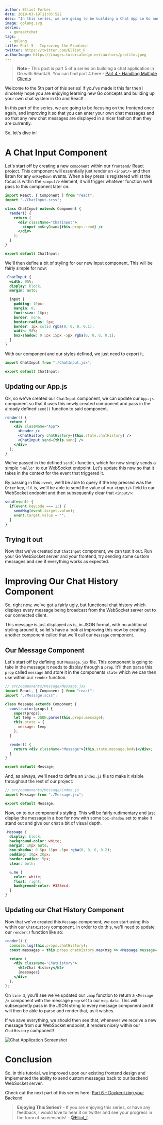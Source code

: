 ```yaml
---
author: Elliot Forbes
date: 2018-03-19T11:05:52Z
desc: "In this series, we are going to be building a Chat App in Go and ReactJS"
image: golang.svg
series:
  - goreactchat
tags:
  - golang
title: Part 5 - Improving the Frontend
twitter: https://twitter.com/Elliot_F
authorImage: https://images.tutorialedge.net/authors/profile.jpeg
---
```


> **Note -** This post is part 5 of a series on building a chat application in
> Go with ReactJS. You can find part 4 here -
> [Part 4 - Handling Multiple Clients](/projects/chat-system-in-go-and-react/part-4-handling-multiple-clients/)

Welcome to the 5th part of this series! If you've made it this far then I
sincerely hope you are enjoying learning new Go concepts and building up your
own chat system in Go and React!

In this part of the series, we are going to be focusing on the frontend once
again, and improving it so that you can enter your own chat messages and so that
any new chat messages are displayed in a nicer fashion than they are currently.

So, let's dive in!

# A Chat Input Component

Let's start off by creating a new `component` within our `frontend/` React
project. This component will essentially just render an `<input/>` and then
listen for any `onKeyDown` events. When a key press is registered whilst the
focus is within the `<input/>` element, it will trigger whatever function we'll
pass to this component later on.

```jsx
import React, { Component } from "react";
import "./ChatInput.scss";

class ChatInput extends Component {
  render() {
    return (
      <div className="ChatInput">
        <input onKeyDown={this.props.send} />
      </div>
    );
  }
}

export default ChatInput;
```

We'll then define a bit of styling for our new input component. This will be
fairly simple for now:

```css
.ChatInput {
  width: 95%;
  display: block;
  margin: auto;

  input {
    padding: 10px;
    margin: 0;
    font-size: 16px;
    border: none;
    border-radius: 5px;
    border: 1px solid rgba(0, 0, 0, 0.1);
    width: 98%;
    box-shadow: 0 5px 15px -5px rgba(0, 0, 0, 0.1);
  }
}
```

With our component and our styles defined, we just need to export it.

```js
import ChatInput from "./ChatInput.jsx";

export default ChatInput;
```

## Updating our App.js

Ok, so we've created our `ChatInput` component, we can update our `App.js`
component so that it uses this newly created component and pass in the already
defined `send()` function to said component.

```jsx
render() {
  return (
    <div className="App">
      <Header />
      <ChatHistory chatHistory={this.state.chatHistory} />
      <ChatInput send={this.send} />
    </div>
  );
}
```

We've passed in the defined `send()` function, which for now simply sends a
simple `"Hello"` to our WebSocket endpoint. Let's update this now so that it
takes in the context for the event that triggered it.

By passing in this `event`, we'll be able to query if the key pressed was the
`Enter` key, if it is, we'll be able to send the value of our `<input/>` field
to our WebSocket endpoint and then subsequently clear that `<input/>`:

```js
send(event) {
  if(event.keyCode === 13) {
    sendMsg(event.target.value);
    event.target.value = "";
  }
}
```

## Trying it out

Now that we've created our `ChatInput` component, we can test it out. Run your
Go WebSocket server and your frontend, try sending some custom messages and see
if everything works as expected.

# Improving Our Chat History Component

So, right now, we've got a fairly ugly, but functional chat history which
displays every message being broadcast from the WebSocket server out to our
connected client.

This message is just displayed as is, in JSON format, with no additional styling
around it, so let's have a look at improving this now by creating another
component called that we'll call our `Message` component.

## Our Message Component

Let's start off by defining our `Message.jsx` file. This component is going to
take in the message it needs to display through a `prop`. It'll then parse this
`prop` called `message` and store it in the components `state` which we can then
use within our `render` function.

```jsx
// src/components/Message/Message.jsx
import React, { Component } from "react";
import "./Message.scss";

class Message extends Component {
  constructor(props) {
    super(props);
    let temp = JSON.parse(this.props.message);
    this.state = {
      message: temp
    };
  }

  render() {
    return <div className="Message">{this.state.message.body}</div>;
  }
}

export default Message;
```

And, as always, we'll need to define an `index.js` file to make it visible
throughout the rest of our project:

```js
// src/components/Message/index.js
import Message from "./Message.jsx";

export default Message;
```

Now, on to our component's styling. This will be fairly rudimentary and just
display the message in a box for now with some `box-shadow` set to make it stand
out and give our chat a bit of visual depth.

```css
.Message {
  display: block;
  background-color: white;
  margin: 10px auto;
  box-shadow: 0 5px 15px -5px rgba(0, 0, 0, 0.2);
  padding: 10px 20px;
  border-radius: 5px;
  clear: both;

  &.me {
    color: white;
    float: right;
    background-color: #328ec4;
  }
}
```

## Updating our Chat History Component

Now that we've created this `Message` component, we can start using this within
our `ChatHistory` component. In order to do this, we'll need to update our
`render()` function like so:

```jsx
render() {
  console.log(this.props.chatHistory);
  const messages = this.props.chatHistory.map(msg => <Message message={msg.data} />);

  return (
    <div className='ChatHistory'>
      <h2>Chat History</h2>
      {messages}
    </div>
  );
};
```

On `line 3`, you'll see we've updated our `.map` function to return a
`<Message />` component with the message `prop` set to our `msg.data`. This will
subsequently pass in the JSON string to every message component and it will then
be able to parse and render that, as it wishes.

If we save everything, we should then see that, whenever we receive a new
message from our WebSocket endpoint, it renders nicely within our `ChatHistory`
component!

![Chat Application Screenshot](https://images.tutorialedge.net/images/chat-app-go-react/screenshot-02.png)

# Conclusion

So, in this tutorial, we improved upon our existing frontend design and
implemented the ability to send custom messages back to our backend WebSocket
server.

Check out the next part of this series here:
[Part 6 - Docker-izing your Backend](/projects/chat-system-in-go-and-react/part-6-dockerizing-your-backend/)

> **Enjoying This Series?** - If you are enjoying this series, or have any
> feedback, I would love to hear it on twitter and see your progress in the form
> of screenshots! - [@Elliot_f](https://twitter.com/elliot_f).
